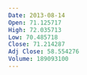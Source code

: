 ```yaml
---
Date: 2013-08-14
Open: 71.125717
High: 72.035713
Low: 70.485718
Close: 71.214287
Adj Close: 58.554276
Volume: 189093100
---
```

